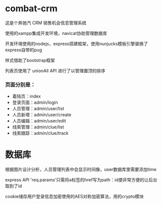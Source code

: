 # combat-crm
这是个奔驰汽 CRM 销售机会信息管理系统
<p>
  使用的xampp集成开发环境，navicat协助管理数据库
</p>
<p>
  开发环境使用的nodejs，express搭建框架，使用nunjucks模板引擎替换了express自带的pug
</p>
<p>
  样式借助了bootstrap框架
</p>
<p>
  列表页使用了 unionAll API 进行了以管理置顶的排序
</p>

<p>
  <h3>页面分别是：</h3>
  <ul>
    <li>着陆页：index</li>
    <li>登录页面：admin/login</li>
    <li>人员管理：admin/user/list</li>
    <li>人员新增：admin/user/create</li>
    <li>人员编辑：admin/user/edit</li>
    <li>线索管理：admin/clue/list</li>
    <li>线索跟踪：admin/clue/track</li>
  </ul>
</p>

<h1>数据库</h1>
<p>
  根据图片设计分析，人员管理列表中会显示时间像，user数据库里需要添加time
</p>
<p>
  express API 'req.params'只需将a标签的href写为path：id便非常方便的让后台取到了id
</p>
<p>
  cookie储存用户登录信息加密使用的AES对称加密算法，用的crypto模块
</p>
